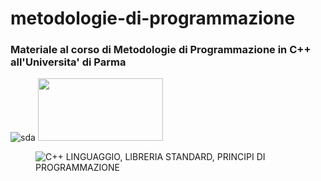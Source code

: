 
# metodologie-di-programmazione

### Materiale al corso di Metodologie di Programmazione in C++ all'Universita' di Parma
![sda](/asserts/images/stroustrup.jpg)
<img src="image.png" width="200" height="100">
<figure>
    <img src="/assets/images/stroustrup.jpg"
         alt="C++ LINGUAGGIO, LIBRERIA STANDARD, PRINCIPI DI PROGRAMMAZIONE">
</figure>

